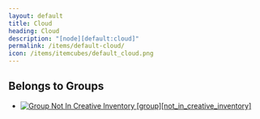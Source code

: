 ```yaml
---
layout: default
title: Cloud
heading: Cloud
description: "[node][default:cloud]"
permalink: /items/default-cloud/
icon: /items/itemcubes/default_cloud.png
---
```



## Belongs to Groups

<ul class="list-items">
    <li><a href="{{site.baseurl}}/items/group-not-in-creative-inventory/"><img src="{{site.baseurl}}/assets/img/items/group.png" data-toggle="tooltip" title="Group Not In Creative Inventory [group][not_in_creative_inventory]"></a></li>
</ul>

